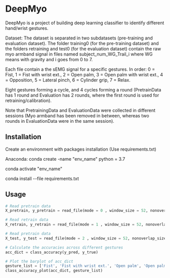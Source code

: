# DeepMyo

DeepMyo is a project of building deep learning classifier to identify different hand/wrist gestures.

Dataset: The dataset is separated in two subdatasets (pre-training and evaluation dataset). The folder training0 (for the pre-training dataset) and the folders retraining and test0 (for the evaluation dataset) contain the raw myo armband signal in files named subject_num_WG_Trail_i where WG means with gravity and i goes from 0 to 7. 

Each file contain a the sEMG signal for a specific gestures. In order: 0 = Fist, 1 = Fist with wrist ext., 2 = Open palm, 3 = Open palm with wrist ext., 4 = Opposition, 5 = Lateral pinch, 6 = Cylinder grip, 7 = Relax. 

Eight gestures forming a cycle, and 4 cycles forming a round (PretrainData has 1 round and Evaluation has 2 rounds, where the first round is used for retraining/calibration). 

Note that PretrainingData and EvaluationData were collected in different sessions (Myo armband has been removed in between, whereas two rounds in EvaluationData were in the same session).

## Installation

Create an environment with packages installation (Use requirements.txt)

Anaconda:
conda create -name "env_name" python = 3.7 

conda activate "env_name"

conda install --file requirements.txt

## Usage

```python
# Read pretrain data
X_pretrain, y_pretrain = read_file(mode = 0 , window_size = 52, nonoverlap_size = 5)

# Read retrain data
X_retrain, y_retrain = read_file(mode = 1 , window_size = 52, nonoverlap_size = 5)

# Read pretrain data
X_test, y_test = read_file(mode = 2 , window_size = 52, nonoverlap_size = 5)

# Calculate the accuracies across different gestures
acc_dict = class_accuracy(y_pred, y_true)

# Plot the barplot of acc_dict
gesture_list = ['Fist', 'Fist with wrist ext.', 'Open palm', 'Open palm with wrist ext.', 'Opposition', 'Lateral Pinch', 'Cylinder Grip', 'Relax']
class_accuracy_plot(acc_dict, gesture_list)
```
